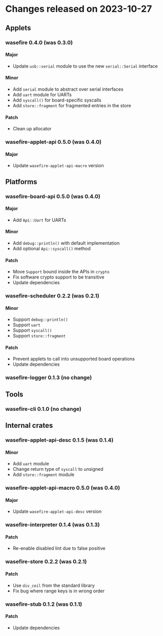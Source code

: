 # Changes released on 2023-10-27

## Applets

### wasefire 0.4.0 (was 0.3.0)

#### Major

- Update `usb::serial` module to use the new `serial::Serial` interface

#### Minor

- Add `serial` module to abstract over serial interfaces
- Add `uart` module for UARTs
- Add `syscall()` for board-specific syscalls
- Add `store::fragment` for fragmented entries in the store

#### Patch

- Clean up allocator

### wasefire-applet-api 0.5.0 (was 0.4.0)

#### Major

- Update `wasefire-applet-api-macro` version

## Platforms

### wasefire-board-api 0.5.0 (was 0.4.0)

#### Major

- Add `Api::Uart` for UARTs

#### Minor

- Add `debug::println()` with default implementation
- Add optional `Api::syscall()` method

#### Patch

- Move `Support` bound inside the APIs in `crypto`
- Fix software crypto support to be transitive
- Update dependencies

### wasefire-scheduler 0.2.2 (was 0.2.1)

#### Minor

- Support `debug::println()`
- Support `uart`
- Support `syscall()`
- Support `store::fragment`

#### Patch

- Prevent applets to call into unsupported board operations
- Update dependencies

### wasefire-logger 0.1.3 (no change)

## Tools

### wasefire-cli 0.1.0 (no change)

## Internal crates

### wasefire-applet-api-desc 0.1.5 (was 0.1.4)

#### Minor

- Add `uart` module
- Change return type of `syscall` to unsigned
- Add `store::fragment` module

### wasefire-applet-api-macro 0.5.0 (was 0.4.0)

#### Major

- Update `wasefire-applet-api-desc` version

### wasefire-interpreter 0.1.4 (was 0.1.3)

#### Patch

- Re-enable disabled lint due to false positive

### wasefire-store 0.2.2 (was 0.2.1)

#### Patch

- Use `div_ceil` from the standard library
- Fix bug where range keys is in wrong order

### wasefire-stub 0.1.2 (was 0.1.1)

#### Patch

- Update dependencies
